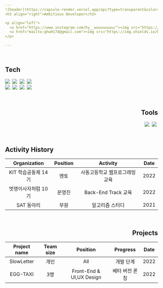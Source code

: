 ```yaml
---
![header](https://capsule-render.vercel.app/api?type=transparent&color=auto&height=170&section=header&text=SetUp%20Eggs&fontSize=70&fontColor=396992&fontAlignY=60)
<h3 align="right">Ambitious Developer</h3>

<p align="left">
  <a href="https://www.instagram.com/hy__wuuuuuuuu/"><img src="https://img.shields.io/badge/Instagram-E4405F?style=flat-square&logo=Instagram&logoColor=white&link=https://www.instagram.com/hy__wuuuuuuuu/"/></a>&nbsp
  <a href="mailto:ghw9174@gmail.com"><img src="https://img.shields.io/badge/Gmail-d14836?style=flat-square&logo=Gmail&logoColor=white&link=ghw9174@gmail.com"/></a>
</p>

---
```


<br>

<h2 align="left">Tech</h2>
<p align="left">   
  <a><img src="https://img.shields.io/badge/Python-3766AB?style=flat-square&logo=Python&logoColor=white"/></a>&nbsp
  <a><img src="https://img.shields.io/badge/HTML5-E34F26?style=flat-square&logo=HTML5&logoColor=white"/></a>&nbsp
  <a><img src="https://img.shields.io/badge/CSS3-1572B6?style=flat-square&logo=CSS3&logoColor=white"/></a>&nbsp
  <a><img src="https://img.shields.io/badge/PWA-5A0FC8?style=flat-square&logo=PWA&logoColor=white"/></a>&nbsp <br>
  <a><img src="https://img.shields.io/badge/Javascript-F7DF1E?style=flat-square&logo=Javascript&logoColor=black"/></a>&nbsp 
  <a><img src="https://img.shields.io/badge/React-61DAFB?style=flat-square&logo=React&logoColor=black"/></a>&nbsp 
  <a><img src="https://img.shields.io/badge/Django-092E20?style=flat-square&logo=Django&logoColor=white"/></a>&nbsp
  <a><img src="https://img.shields.io/badge/Git-F05032?style=flat-square&logo=Git&logoColor=white"/></a>&nbsp
</p>

<br>

<h2 align="right">Tools</h2>
<p align="right">   
  <a><img src="https://img.shields.io/badge/Visualstudiocode-007ACC?style=flat-square&logo=Visualstudiocode&logoColor=white"/></a>&nbsp
  <a><img src="https://img.shields.io/badge/Github-181717?style=flat-square&logo=Github&logoColor=white"/></a>&nbsp
</p>

<br>

<h2 align="left">Activity History</h2>
<div align='left'>
  
|     Organization    | Position |            Activity            | Date |
|:-------------------:|:--------:|:------------------------------:|:----:|
| KIT 학습공동체 14기 |   멘토   | 사동고등학교 웹프로그래밍 교육 | 2022 |
| 멋쟁이사자처럼 10기 |  운영진  |       Back-End Track 교육      | 2022 |
|      SAT 동아리     |   부원   |         알고리즘 스터디        | 2021 |  
  
</div>

<br>

<h2 align="right">Projects</h2>
<div align="right">  
 
| Project name | Team size |         Position         |    Progress    | Date |
|:------------:|:---------:|:------------------------:|:--------------:|:----:|
|  SlowLetter  |    개인   |            All           |    개발 단계   | 2022 |
|   EGG-TAXI   |    3명    | Front-End & UI,UX Design | 베타 버전 론칭 | 2022 |
 
</div>
